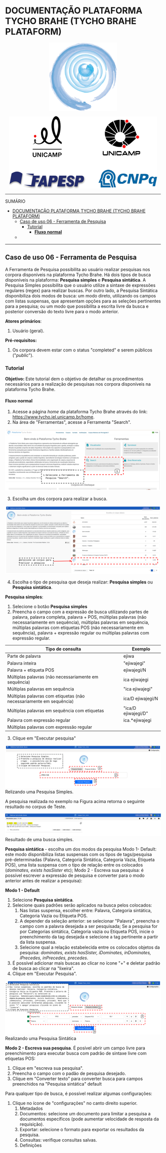 # DOCUMENTAÇÃO PLATAFORMA TYCHO BRAHE (TYCHO BRAHE PLATAFORM)

<center>
<figure>
<img src="../imagens/logo_tycho1.png" width=220 height=220>
</figure>

<img src = "../imagens/logo_tycho2.png">
</center>

---

SUMÁRIO

- [DOCUMENTAÇÃO PLATAFORMA TYCHO BRAHE (TYCHO BRAHE PLATAFORM)](#documentação-plataforma-tycho-brahe-tycho-brahe-plataform)
  - [Caso de uso 06 - Ferramenta de Pesquisa](#caso-de-uso-06---ferramenta-de-pesquisa)
    - [Tutorial](#tutorial)
      - [**Fluxo normal**](#fluxo-normal)
  - [](#)

---

## Caso de uso 06 - Ferramenta de Pesquisa

A Ferramenta de Pesquisa possibilita ao usuário realizar pesquisas nos corpora disponíveis na plataforma Tycho Brahe. Há dois tipos de busca disponíveis na plataforma: **Pesquisa simples** e **Pesquisa sintática**. A Pesquisa Simples possibilita que o usuário utilize a sintaxe de expressões regulares (regex) para realizar buscas. Por outro lado, a Pesquisa Sintática disponibiliza dois modos de busca: um modo direto, utilizando os campos com listas suspensas, que apresentam opções para as seleções pertinentes para a pesquisa; ou um modo que possibilita a escrita livre da busca e posterior conversão do texto livre para o modo anterior.<!--REVISAR: VER COM O LUIS SE É ISSO MESMO QUE UTILIZA - CORPUS SEARCH?-->

**Atores primários**:

1. Usuário (geral). <!--REVISAR: verificar se qualquer pessoa pode realizar busca, sem a necessidade de ser cadastrado na plataforma-->

**Pré-requisitos:**

1. Os corpora devem estar com o status "completed" e serem públicos ("_public_").

### Tutorial

**Objetivo:**
Este tutorial dem o objetivo de detalhar os procedimentos necessários para a realização de pesquisas nos corpora disponíveis na plataforma Tycho Brahe.

#### **Fluxo normal**

1. Acesse a página _home_ da plataforma Tycho Brahe através do link: <https://www.tycho.iel.unicamp.br/home>.
2. Na área de "Ferramentas", acesse a Ferramenta "Search".

![Ferramenta pesquisa](../imagens/busca_01.png)

3. Escolha um dos corpora para realizar a busca.

![Seleção corpus para pesquisa](../imagens/busca_2.png)
 

4. Escolha o tipo de pesquisa que deseja realizar: **Pesquisa simples** ou **Pesquisa sintática**.

**Pesquisa simples**:

   1. Selecione o botão **Pesquisa simples**
   2. Preencha o campo com a expressão de busca utilizando partes de palavra, palavra completa, palavra + POS, múltiplas palavras (não necessariamente em sequência), múltiplas palavras em sequência, múltiplas palavras com etiquetas POS (não necessariamente em sequência), palavra + expressão regular ou múltiplas palavras com expressão regular.

| Tipo de consulta                                                    | Exemplo             |
| ------------------------------------------------------------------- | ------------------- |
| Parte de palavra                                                    | ejiwa               |
| Palavra inteira                                                     | "ejiwajegi"         |
| Palavra + etiqueta POS                                              | ejiwajegi/N         |
| Múltiplas palavras (não necessariamente em sequência)               | ica ejiwajegi       |
| Múltiplas palavras em sequência                                     | "ica ejiwajegi"     |
| Múltiplas palavras com etiquetas (não necessariamente em sequência) | ica/D ejiwajegi/N   |
| Múltiplas palavras em sequência com etiquetas                       | "ica/D ejiwajegi/D" |
| Palavra com expressão regular                                       | ica.\*ejiwajegi     |
| Múltiplas palavras com expressão regular                            |                     |

<!--Revisar com o Luiz sobre as expressões regulares, não funciona todos os tipos de buscas-->

   3. Clique em "Executar pesquisa"

![Pesquisa simples](../imagens/busca_7.png)
Relizando uma Pesquisa Simples.

A pesquisa realizada no exemplo na Figura acima retorna o seguinte resultado no corpus de Teste.

![Resultado pesquisa](../imagens/busca_9.png)
Resultado de uma busca simples.

**Pesquisa sintática** - escolha um dos modos da pesquisa Modo 1- Default: este modo disponibiliza listas suspensas com os tipos de tags/pesquisa pré-determinadas (Palavra, Categoria Sintática, Categoria Vazia, Etiqueta POS), uma lista suspensa com o tipo de relação entre os colocados (_dominates, exists hasSister_ etc); Modo 2 - Escreva sua pesquisa: é possível escrever a expressão de pesquisa e converter para o modo anterior antes de realizar a pesquisa):

**Modo 1 - Default**

   1. Selecione **Pesquisa sintática**.
   2. Selecione quais padrões serão aplicados na busca pelos colocados:
      1. Nas listas suspensa, escolher entre: Palavra, Categoria sintática, Categoria Vazia ou Etiqueta POS.
      2. A depender da seleção anterior: se selecionar "Palavra", preencha o campo com a palavra desejada a ser pesquisada; Se a pesquisa for por Categorias sintática, Categoria vazia ou Etiqueta POS, inicie o preenchimento da tag desejada e selecione a tag pertinente a partir da lista suspensa.
      3. Selecione qual a relação estabelecida entre os colocados objetos da pesquisa: _dominates, exists hasSister, iDominates, inDominates, iPrecedes, inPrecedes, precedes_.<!--REVISAR: INSERIR DEFINICÃO DE CADA UMA DESSAS PALAVRAS CHAVES COM FIGURAS?-->
   3. É possível adicionar mais buscas ao clicar no ícone "+" e deletar padrão de busca ao clicar na "lixeira".
   4. Clique em "Executar Pesquisa".

   ![Pesquisa sintática](../imagens/busca_8.png)
   Realizando uma Pesquisa Sintática

   **Modo 2 - Escreva sua pesquisa**. É posível abrir um campo livre para preenchimento para executar busca com padrão de sintaxe livre com etiquetas POS:

   1. Clique em "escreva sua pesquisa".
   2. Preencha o campo com o padão de pesquisa desejado.
   3. Clique em "Converter texto" para converter busca para campos preenchidos na "Pesquisa sintática" default<!--REVISAR: AVISAR AO LUIS QUE QUANDO PREENCHO NO CAMPO LIVRE E CONVERTO PARA A BUSCA E REALIZO ESTÁ DANDO ERRO-->

   Para qualquer tipo de busca, é possível realizar algumas configurações:

   1. Clique no ícone de "configurações" no canto direito superior.
      1. Metadados <!--REVISAR: encontrei onde se preenche os metadados no admin, configurações (mas não entendi quais os tipos de dados são para serem preenchidos e não sei como isto impacta na hora da pesquisa) -->
      2. Documentos: selecione um documento para limitar a pesquisa a documentos específicos (pode aumentar velocidade de resposta da requisição).
      3. Exportar: selecione o formato para exportar os resultados da pesquisa.
      4. Consultas: verifique consultas salvas.
      5. Definições <!--REVISAR: VERIFICAR QUAIS SÃO AS DEFINIÇÕES POSSÍVEIS AQUI-->
      <!--REVISAR: aguardar reunião com Luiz para entender melhor esta parte de configurações-->

## <!-- REVISAR COM LUIZ: O PADRÃO DE BUSCA NA BUSCA SINTÁTICA LIVRE É CORPUS SEARCH?-->
